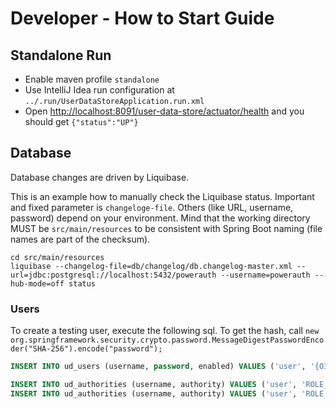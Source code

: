 # Developer - How to Start Guide


## Standalone Run

- Enable maven profile `standalone`
- Use IntelliJ Idea run configuration at `../.run/UserDataStoreApplication.run.xml`
- Open [http://localhost:8091/user-data-store/actuator/health](http://localhost:8091/user-data-store/actuator/health) and you should get `{"status":"UP"}`


## Database

Database changes are driven by Liquibase.

This is an example how to manually check the Liquibase status.
Important and fixed parameter is `changeloge-file`.
Others (like URL, username, password) depend on your environment.
Mind that the working directory MUST be `src/main/resources` to be consistent with Spring Boot naming (file names are part of the checksum).

```shell
cd src/main/resources
liquibase --changelog-file=db/changelog/db.changelog-master.xml --url=jdbc:postgresql://localhost:5432/powerauth --username=powerauth --hub-mode=off status
```


### Users

To create a testing user, execute the following sql.
To get the hash, call `new org.springframework.security.crypto.password.MessageDigestPasswordEncoder("SHA-256").encode("password");` 

```sql
INSERT INTO ud_users (username, password, enabled) VALUES ('user', '{O35pWc2gYBen1x6fdP8jxc4knxkOdwwhW4nobRrZ/m4=}ce0f5a243469ffe3371432b2c6970d33ef0403fc3a839b1d19c19d395ff53695', true);

INSERT INTO ud_authorities (username, authority) VALUES ('user', 'ROLE_READ');
INSERT INTO ud_authorities (username, authority) VALUES ('user', 'ROLE_WRITE');
```
